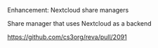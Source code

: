 Enhancement: Nextcloud share managers

Share manager that uses Nextcloud as a backend

https://github.com/cs3org/reva/pull/2091
